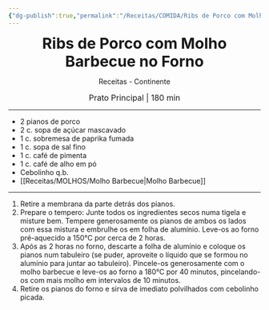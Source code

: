 ```yaml
---
{"dg-publish":true,"permalink":"/Receitas/COMIDA/Ribs de Porco com Molho Barbecue no Forno/","title":"Ribs de Porco com Molho Barbecue no Forno","tags":["💚ok"]}
---
```


<div style="text-align: center;"> <span style="font-size: 30px;"><b>Ribs de Porco com Molho Barbecue no Forno</b></span> </div>

<span class="center"> <center> Receitas - Continente </center></span>

<div style="text-align: center;"> <span style="font-size: 16px;">  Prato Principal | 180 min </span> </div>

---
- 2 pianos de porco
- 2 c. sopa de açúcar mascavado
- 1 c. sobremesa de paprika fumada
- 1 c. sopa de sal fino
- 1 c. café de pimenta
- 1 c. café de alho em pó
- Cebolinho q.b.
- [[Receitas/MOLHOS/Molho Barbecue\|Molho Barbecue]]
---
1. Retire a membrana da parte detrás dos pianos.
2. Prepare o tempero: Junte todos os ingredientes secos numa tigela e misture bem. Tempere generosamente os pianos de ambos os lados com essa mistura e embrulhe os em folha de alumínio. Leve-os ao forno pré-aquecido a 150°C por cerca de 2 horas. 
3. Após as 2 horas no forno, descarte a folha de alumínio e coloque os pianos num tabuleiro (se puder, aproveite o líquido que se formou no alumínio para juntar ao tabuleiro). Pincele-os generosamente com o molho barbecue e leve-os ao forno a 180°C por 40 minutos, pincelando-os com mais molho em intervalos de 10 minutos.
4. Retire os pianos do forno e sirva de imediato polvilhados com cebolinho picada.